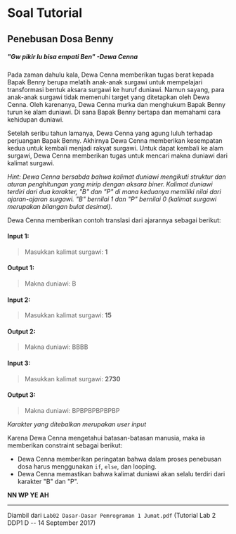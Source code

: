 # Soal Tutorial

## Penebusan Dosa Benny

<h5>"<i>Gw pikir lu bisa empati Ben</i>" -Dewa Cenna</h5>

Pada zaman dahulu kala, Dewa Cenna memberikan tugas berat kepada Bapak Benny
berupa melatih anak-anak surgawi untuk mempelajari transformasi bentuk aksara
surgawi ke huruf duniawi. Namun sayang, para anak-anak surgawi tidak memenuhi
target yang ditetapkan oleh Dewa Cenna. Oleh karenanya, Dewa Cenna murka dan
menghukum Bapak Benny turun ke alam duniawi. Di sana Bapak Benny bertapa dan
memahami cara kehidupan duniawi.

Setelah seribu tahun lamanya, Dewa Cenna yang agung luluh terhadap perjuangan
Bapak Benny. Akhirnya Dewa Cenna memberikan kesempatan kedua untuk kembali
menjadi rakyat surgawi. Untuk dapat kembali ke alam surgawi, Dewa Cenna
memberikan tugas untuk mencari makna duniawi dari kalimat surgawi.

*Hint: Dewa Cenna bersabda bahwa kalimat duniawi mengikuti struktur dan aturan
penghitungan yang mirip dengan aksara biner. Kalimat duniawi terdiri dari
dua karakter, "B" dan "P" di mana keduanya memiliki nilai dari ajaran-ajaran
surgawi. "B" bernilai 1 dan "P" bernilai 0 (kalimat surgawi merupakan bilangan
bulat desimal).*

Dewa Cenna memberikan contoh translasi dari ajarannya sebagai berikut:

#### Input 1:

> Masukkan kalimat surgawi: **1**

#### Output 1:

> Makna duniawi: B

#### Input 2:

> Masukkan kalimat surgawi: **15**

#### Output 2:

> Makna duniawi: BBBB

#### Input 3:

> Masukkan kalimat surgawi: **2730**

#### Output 3:

> Makna duniawi: BPBPBPBPBPBP

*Karakter yang ditebalkan merupakan user input*

Karena Dewa Cenna mengetahui batasan-batasan manusia, maka ia memberikan
constraint sebagai berikut:

- Dewa Cenna memberikan peringatan bahwa dalam proses penebusan dosa
  harus menggunakan `if`, `else`, dan looping.
- Dewa Cenna memastikan bahwa kalimat duniawi akan selalu terdiri dari
  karakter "B" dan "P".

**NN WP YE AH**

---

Diambil dari `Lab02 Dasar-Dasar Pemrograman 1 Jumat.pdf`
(Tutorial Lab 2 DDP1 D -- 14 September 2017)
